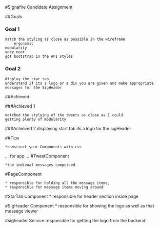 #Signafire Candidate Assignment

##Goals

### Goal 1
    match the styling as close as possible in the wireframe
        ergonomic
    modularity
    very neat
    got bootstrap in the API styles
    
###  Goal 2
	display the star tab
	understand if its a logo or a div you are given and make appropriate messages for the SigHeader


##Achieved 

###Achieved 1
	
	matched the stylying of the tweets as close as I could
	getting plenty of modularity
 
###Achieved 2
	displaying start tab
	its a logo for the sigHeader



##Tips

    *construct your Components with css

...
for app
...
#TweetComponent
    
    *the indivual messages comprised

#PageComponent
    
    * responsible for holding all the message items,
    * responsible for message items moving around

#StarTab Component
	* responsible for header section inside page

#SigHeader Component
	* responsible for showing the logo as well as that message viewer

#sigheader Service
	responsible for getting the logo from the backend	